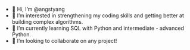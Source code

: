 - 👋 Hi, I’m @angstyang
- 👀 I’m interested in strengthening my coding skills and getting better at building complex algorithms.
- 🌱 I’m currently learning SQL with Python and intermediate - advanced Python.
- 💞️ I’m looking to collaborate on any project!
<!---
angstyang/angstyang is a ✨ special ✨ repository because its `README.md` (this file) appears on your GitHub profile.
You can click the Preview link to take a look at your changes.
--->
